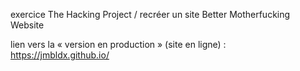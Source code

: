 exercice The Hacking Project / recréer un site Better Motherfucking Website

lien vers la « version en production » (site en ligne) : https://jmbldx.github.io/